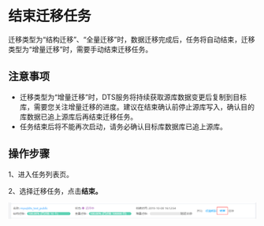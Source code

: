 # 结束迁移任务

迁移类型为“结构迁移”、“全量迁移”时，数据迁移完成后，任务将自动结束，迁移类型为“增量迁移”时，需要手动结束迁移任务。

## 注意事项

- 迁移类型为“增量迁移”时，DTS服务将持续获取源库数据变更后复制到目标库，需要您关注增量迁移的进度。建议在结束确认前停止源库写入，确认目的库数据已追上源库后再结束迁移任务。
- 任务结束后将不能再次启动，请务必确认目标库数据库已追上源库。

## 操作步骤

1、进入任务列表页。

2、选择迁移任务，点击**结束。**

![1571223249585](../../../../../image/Data-Transmission-Service/dts-007.png)



